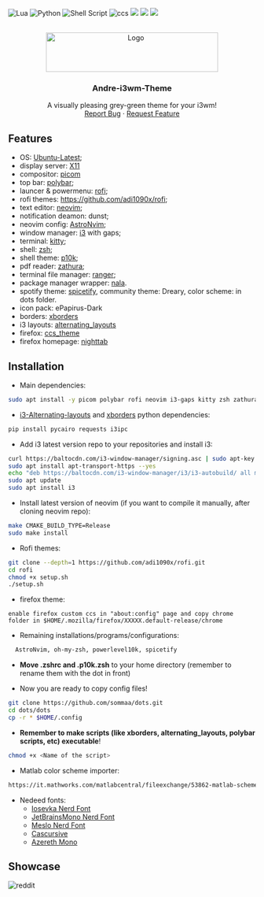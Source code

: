<a name="readme-top"></a>
![Lua](https://img.shields.io/badge/lua-%232C2D72.svg?style=for-the-badge&logo=lua&logoColor=white) ![Python](https://img.shields.io/badge/python-3670A0?style=for-the-badge&logo=python&logoColor=ffdd54) ![Shell Script](https://img.shields.io/badge/shell_script-%23121011.svg?style=for-the-badge&logo=gnu-bash&logoColor=white) ![ccs](https://img.shields.io/badge/CSS-239120?&style=for-the-badge&logo=css3&logoColor=white)
![](https://img.shields.io/github/last-commit/sommaa/dots?&style=for-the-badge&color=CFFC49&logoColor=171718&labelColor=171718)
![](https://img.shields.io/github/stars/sommaa/dots?style=for-the-badge&logo=starship&color=8bd5ca&logoColor=D9E0EE&labelColor=171718)
[![](https://img.shields.io/github/repo-size/sommaa/dots?color=%23DDB6F2&label=SIZE&logo=codesandbox&style=for-the-badge&logoColor=D9E0EE&labelColor=171718)](https://github.com/sommaa/dots)

<!-- PROJECT LOGO -->
<br />
<div align="center">
  <a href="https://github.com/sommaa/dots">
    <img src="https://user-images.githubusercontent.com/120776791/220881593-1a4b6d38-057b-4118-8f08-ec2bc5d89fd3.png" alt="Logo" width="350" height="80">

  </a>

  <h3 align="center">Andre-i3wm-Theme</h3>

  <p align="center">
    A visually pleasing grey-green theme for your i3wm!
    <br />
    <a href="https://github.com/sommaa/dots/issues">Report Bug</a>
    ·
    <a href="https://github.com/sommaa/dots/issues">Request Feature</a>
  </p>
</div>

## Features
- OS: [Ubuntu-Latest](https://ubuntu.com/);
- display server: [X11](https://www.x.org/wiki/)
- compositor: [picom](https://github.com/yshui/picom)
- top bar: [polybar](https://github.com/polybar/polybar);
- launcer & powermenu: [rofi](https://github.com/davatorium/rofi);
- rofi themes: https://github.com/adi1090x/rofi;
- text editor: [neovim](https://neovim.io/);
- notification deamon: dunst;
- neovim config: [AstroNvim](https://github.com/AstroNvim/AstroNvim);
- window manager: [i3](https://i3wm.org/) with gaps;
- terminal: [kitty](https://github.com/kovidgoyal/kitty);
- shell: [zsh](https://www.zsh.org/);
- shell theme: [p10k](https://github.com/romkatv/powerlevel10k);
- pdf reader: [zathura](https://pwmt.org/projects/zathura/);
- terminal file manager: [ranger](https://github.com/ranger/ranger);
- package manager wrapper: [nala](https://github.com/volitank/nala).
- spotify theme: [spicetify](https://spicetify.app/docs/advanced-usage/themes/), community theme: Dreary, color scheme: in dots folder.
- icon pack: ePapirus-Dark
- borders: [xborders](https://github.com/deter0/xborder)
- i3 layouts: [alternating_layouts](https://github.com/olemartinorg/i3-alternating-layout)
- firefox: [ccs_theme](/dots/chrome)
- firefox homepage: [nighttab](https://addons.mozilla.org/it/firefox/addon/nighttab/)
## Installation

* Main dependencies:
```bash
sudo apt install -y picom polybar rofi neovim i3-gaps kitty zsh zathura ranger nala nitrogen xsensor arandr python3 brightnessctl flameshot gzip curl git pip dunst xclip
```

* [i3-Alternating-layouts](https://github.com/olemartinorg/i3-alternating-layout) and [xborders](https://github.com/deter0/xborder) python dependencies:
```bash
pip install pycairo requests i3ipc
```

* Add i3 latest version repo to your repositories and install i3:
```bash
curl https://baltocdn.com/i3-window-manager/signing.asc | sudo apt-key add -
sudo apt install apt-transport-https --yes
echo "deb https://baltocdn.com/i3-window-manager/i3/i3-autobuild/ all main" | sudo tee /etc/apt/sources.list.d/i3-autobuild.list
sudo apt update
sudo apt install i3
```

* Install latest version of neovim (if you want to compile it manually, after cloning neovim repo):
```bash
make CMAKE_BUILD_TYPE=Release
sudo make install
```

* Rofi themes:
```bash
git clone --depth=1 https://github.com/adi1090x/rofi.git
cd rofi
chmod +x setup.sh
./setup.sh
```

* firefox theme:
```
enable firefox custom ccs in "about:config" page and copy chrome folder in $HOME/.mozilla/firefox/XXXXX.default-release/chrome 
```

* Remaining installations/programs/configurations:
```bash
  AstroNvim, oh-my-zsh, powerlevel10k, spicetify
```

* **Move .zshrc and .p10k.zsh** to your home directory (remember to rename them with the dot in front)

* Now you are ready to copy config files!
```bash
git clone https://github.com/sommaa/dots.git
cd dots/dots
cp -r * $HOME/.config
```
* **Remember to make scripts (like xborders, alternating_layouts, polybar scripts, etc) executable**!
```bash
chmod +x <Name of the script>
```
* Matlab color scheme importer:
```bash
https://it.mathworks.com/matlabcentral/fileexchange/53862-matlab-schemer
```
* Nedeed fonts:
  * [Iosevka Nerd Font](https://www.nerdfonts.com/font-downloads)
  * [JetBrainsMono Nerd Font](https://www.nerdfonts.com/font-downloads)
  * [Meslo Nerd Font](https://www.nerdfonts.com/font-downloads)
  * [Cascursive](https://github.com/sainnhe/icursive-nerd-font/tree/master/dist/Cascursive)
  * [Azereth Mono](https://fonts.google.com/specimen/Azeret+Mono)
  
## Showcase

![reddit](https://user-images.githubusercontent.com/120776791/229539421-8e6aad53-e68e-4bc5-88d9-16ae9c0a3f44.png)




